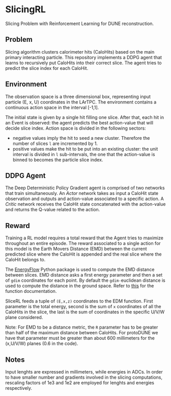 # SlicingRL

Slicing Problem with Reinforcement Learning for DUNE reconstruction.

## Problem

Slicing algorithm clusters calorimeter hits (CaloHits) based on the main primary interacting particle. This repository implements a DDPG agent that learns to recursively put CaloHits into their correct slice. The agent tries to predict the slice index for each CaloHit.

## Environment

The observation space is a three dimensional box, representing input particle (E, x, U) coordinates in the LArTPC. The environment contains a continuous action space in the interval [-1,1].  

The initial state is given by a single hit filling one slice. After that, each hit in an Event is observed: the agent predicts the best action-value that will decide slice index. Action space is divided in the following sectors:

- negative values imply the hit to seed a new cluster. Therefore the number of slices `l` are incremented by 1.  
- positive values make the hit to be put into an existing cluster: the unit interval is divided in `l` sub-intervals, the one that the action-value is binned to becomes the particle slice index.

## DDPG Agent

The Deep Deterministic Policy Gradient agent is comprised of two networks that train simultaneously. An _Actor_ network takes as input a CaloHit state observation and outputs and action-value associated to a specific action. A _Critic_  network receives the CaloHit state concatenated with the action-value and returns the Q-value related to the action.

## Reward

Training a RL model requires a total reward that the Agent tries to maximize throughout an entire episode. The reward associated to a single action for this model is the Earth Movers Distance (EMD) between the current predicted slice where the CaloHit is appended and the real slice where the CaloHit belongs to.  

The [EnergyFlow](https://github.com/pkomiske/EnergyFlow) Python package is used to compute the EMD distance between slices. EMD distance asks a first energy parameter and then a set of `gdim` coordinates for each point. By default the `gdim-`euclidean distance is used to compute the distance in the ground space. Refer to [this](https://github.com/pkomiske/EnergyFlow/blob/57ae31066de20b024fa3a48bf8318cdd88fad6c9/energyflow/emd.py#L115) for the function documentation.

SliceRL feeds a tuple of `(E,x,z)` coordinates to the EDM function. First parameter is the total energy, second is the sum of `x` coordinates of all the CaloHits in the slice, the last is the sum of coordinates in the specific U/V/W plane considered.

Note: For EMD to be a distance metric, the `R` parameter has to be greater than half of the maximum distance between CaloHits. For protoDUNE we have that parameter must be greater than about 600 millimeters for the (x,U/V/W) planes (0.6 in the code).

## Notes

Input lenghts are expressed in millimeters, while energies in ADCs. In order to have smaller number and gradients involved in the slicing computations, rescaling factors of 1e3 and 1e2 are employed for lenghts and energies respectively.
